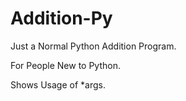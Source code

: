 # Addition-Py
Just a Normal Python Addition Program.

For People New to Python.

Shows Usage of *args.
